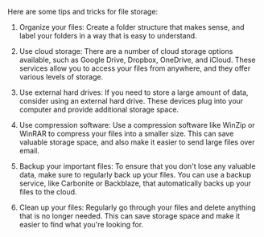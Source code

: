 Here are some tips and tricks for file storage:

1. Organize your files: Create a folder structure that makes sense, and label your folders in a way that is easy to understand.

2. Use cloud storage: There are a number of cloud storage options available, such as Google Drive, Dropbox, OneDrive, and iCloud. These services allow you to access your files from anywhere, and they offer various levels of storage.

3. Use external hard drives: If you need to store a large amount of data, consider using an external hard drive. These devices plug into your computer and provide additional storage space.

4. Use compression software: Use a compression software like WinZip or WinRAR to compress your files into a smaller size. This can save valuable storage space, and also make it easier to send large files over email.

5. Backup your important files: To ensure that you don't lose any valuable data, make sure to regularly back up your files. You can use a backup service, like Carbonite or Backblaze, that automatically backs up your files to the cloud.

6. Clean up your files: Regularly go through your files and delete anything that is no longer needed. This can save storage space and make it easier to find what you're looking for.
